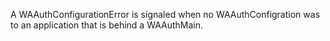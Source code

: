 A WAAuthConfigurationError is signaled when no WAAuthConfigration was to an application that is behind a WAAuthMain.